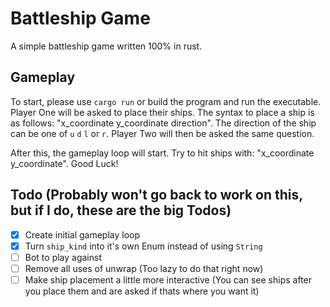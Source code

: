 # Battleship Game
A simple battleship game written 100% in rust.

## Gameplay
To start, please use `cargo run` or build the program and run the executable.
Player One will be asked to place their ships. The syntax to place a ship is as follows: "x_coordinate y_coordinate direction". The direction of the ship can be one of `u` `d` `l` or `r`.
Player Two will then be asked the same question.

After this, the gameplay loop will start. Try to hit ships with: "x_coordinate y_coordinate".
Good Luck!

## Todo (Probably won't go back to work on this, but if I do, these are the big Todos)
- [x] Create initial gameplay loop
- [x] Turn `ship_kind` into it's own Enum instead of using `String`
- [ ] Bot to play against
- [ ] Remove all uses of unwrap (Too lazy to do that right now)
- [ ] Make ship placement a little more interactive (You can see ships after you place them and are asked if thats where you want it)